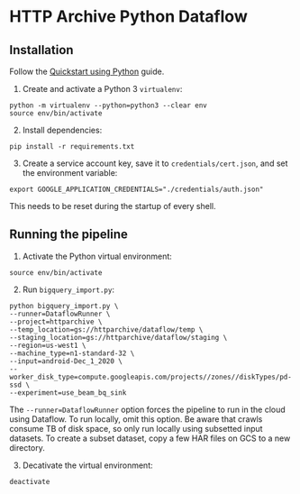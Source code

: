 # HTTP Archive Python Dataflow

## Installation

Follow the [Quickstart using Python](https://cloud.google.com/dataflow/docs/quickstarts/quickstart-python#before-you-begin) guide.

1. Create and activate a Python 3 `virtualenv`:

  ```
  python -m virtualenv --python=python3 --clear env
  source env/bin/activate
  ```

2. Install dependencies:

  ```
  pip install -r requirements.txt
  ```

3. Create a service account key, save it to `credentials/cert.json`, and set the environment variable:

```
export GOOGLE_APPLICATION_CREDENTIALS="./credentials/auth.json"
```

This needs to be reset during the startup of every shell.

## Running the pipeline

1. Activate the Python virtual environment:

  ```
  source env/bin/activate
  ```

2. Run `bigquery_import.py`:

  ```
python bigquery_import.py \
  --runner=DataflowRunner \
  --project=httparchive \
  --temp_location=gs://httparchive/dataflow/temp \
  --staging_location=gs://httparchive/dataflow/staging \
  --region=us-west1 \
  --machine_type=n1-standard-32 \
  --input=android-Dec_1_2020 \
  --worker_disk_type=compute.googleapis.com/projects//zones//diskTypes/pd-ssd \
  --experiment=use_beam_bq_sink
  ```

  The `--runner=DataflowRunner` option forces the pipeline to run in the cloud using Dataflow. To run locally, omit this option. Be aware that crawls consume TB of disk space, so only run locally using subsetted input datasets. To create a subset dataset, copy a few HAR files on GCS to a new directory.

3. Decativate the virtual environment:

  ```
  deactivate
  ```
